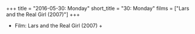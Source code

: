 +++
title = "2016-05-30: Monday"
short_title = "30: Monday"
films = ["Lars and the Real Girl (2007)"]
+++


* Film: Lars and the Real Girl (2007) +
